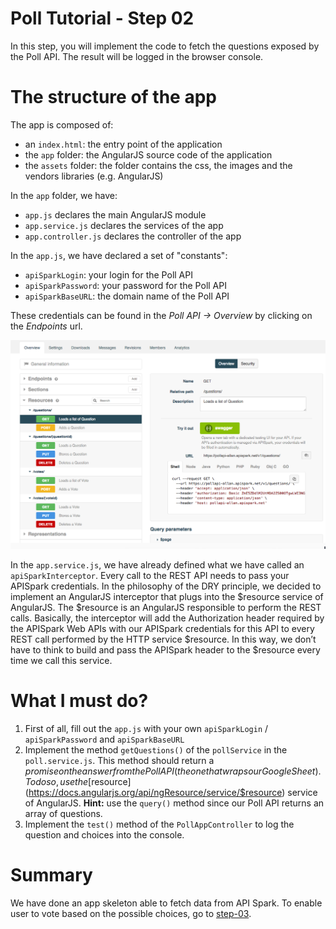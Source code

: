 # Poll Tutorial - Step 02

In this step, you will implement the code to fetch the questions exposed by the Poll API.
The result will be logged in the browser console.

# The structure of the app

The app is composed of:

- an `index.html`: the entry point of the application
- the `app` folder: the AngularJS source code of the application
- the `assets` folder: the folder contains the css, the images and the vendors libraries (e.g. AngularJS)

In the `app` folder, we have:
- `app.js` declares the main AngularJS module
- `app.service.js` declares the services of the app
- `app.controller.js` declares the controller of the app

In the `app.js`, we have declared a set of "constants":
- `apiSparkLogin`: your login for the Poll API
- `apiSparkPassword`: your password for the Poll API
- `apiSparkBaseURL`: the domain name of the Poll API

These credentials can be found in the *Poll API -> Overview* by clicking on the *Endpoints* url.

![Screenshot](../img/step-02-overview-credentials.png)

In the `app.service.js`, we have already defined what we have called an `apiSparkInterceptor`.
Every call to the REST API needs to pass your APISpark credentials. In the philosophy of the DRY principle, we decided to implement an AngularJS interceptor that plugs into the $resource service of AngularJS. The $resource is an AngularJS responsible to perform the REST calls. Basically, the interceptor will add the Authorization header required by the APISpark Web APIs with our APISpark credentials for this API to every REST call performed by the HTTP service $resource. In this way, we don’t have to think to build and pass the APISpark header to the $resource every time we call this service.

# What I must do?

1. First of all, fill out the `app.js` with your own `apiSparkLogin` / `apiSparkPassword` and `apiSparkBaseURL`
2. Implement the method `getQuestions()` of the `pollService` in the `poll.service.js`. This method should return a $promise on the answer from the Poll API (the one that wraps our GoogleSheet).
To do so, use the [$resource](https://docs.angularjs.org/api/ngResource/service/$resource) service of AngularJS. **Hint:** use the `query()` method since our Poll API returns an array of questions.
3. Implement the `test()` method of the `PollAppController` to log the question and choices into the console.

# Summary
We have done an app skeleton able to fetch data from API Spark. To enable user to vote based on the possible choices, go to [step-03](../step-03/).
